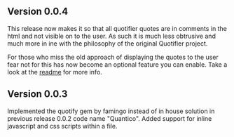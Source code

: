 ## Version 0.0.4

This release now makes it so that all quotifier quotes are in comments in the html and not visible on to the user. As such it is much less obtrusive and much more in ine with the philosophy of the original Quotifier project. 

For those who miss the old approach of displaying the quotes to the user fear not for this has now become an optional feature you can enable. Take a look at the [readme](https://github.com/almiche/quotifier_as_middleware/blob/master/README.md#optional-features) for more info.

## Version 0.0.3 

Implemented the quotify gem by famingo instead of in house solution in previous release 0.0.2 code name "Quantico". Added support for inline javascript and css scripts within a file.



